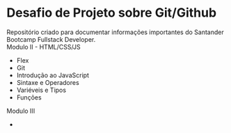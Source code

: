 # Desafio de Projeto sobre Git/Github

<div>
Repositório criado para documentar informações importantes do Santander Bootcamp Fullstack Developer.
</div>

<div>
    Modulo II - HTML/CSS/JS
    <ul > 
        <li> Flex </li>
        <li> Git </li>
        <li> Introdução ao JavaScript </li>
        <li> Sintaxe e Operadores</li>
        <li> Variéveis e Tipos</li>
        <li> Funções</li>
    </ul>
</div>

<div>
    Modulo III
    <ul > 
       <li></li>
    </ul>
</div>
